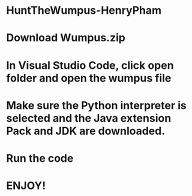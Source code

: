 # HuntTheWumpus-HenryPham

# Download Wumpus.zip

# In Visual Studio Code, click open folder and open the wumpus file

# Make sure the Python interpreter is selected and the Java extension Pack and JDK are downloaded.

# Run the code

# ENJOY!
